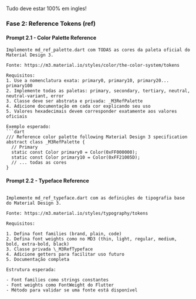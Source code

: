Tudo deve estar 100% em ingles!

### Fase 2: Reference Tokens (ref)

#### Prompt 2.1 - Color Palette Reference

````
Implemente md_ref_palette.dart com TODAS as cores da paleta oficial do Material Design 3.

Fonte: https://m3.material.io/styles/color/the-color-system/tokens

Requisitos:
1. Use a nomenclatura exata: primary0, primary10, primary20... primary100
2. Implemente todas as paletas: primary, secondary, tertiary, neutral, neutral-variant, error
3. Classe deve ser abstrata e privada: _M3RefPalette
4. Adicione documentação em cada cor explicando seu uso
5. Valores hexadecimais devem corresponder exatamente aos valores oficiais

Exemplo esperado:
```dart
/// Reference color palette following Material Design 3 specification
abstract class _M3RefPalette {
  // Primary
  static const Color primary0 = Color(0xFF000000);
  static const Color primary10 = Color(0xFF21005D);
  // ... todas as cores
}
````

#### Prompt 2.2 - Typeface Reference

```

Implemente md_ref_typeface.dart com as definições de tipografia base do Material Design 3.

Fonte: https://m3.material.io/styles/typography/tokens

Requisitos:

1. Defina font families (brand, plain, code)
2. Defina font weights como no MD3 (thin, light, regular, medium, bold, extra-bold, black)
3. Classe privada \_M3RefTypeface
4. Adicione getters para facilitar uso futuro
5. Documentação completa

Estrutura esperada:

- Font families como strings constantes
- Font weights como FontWeight do Flutter
- Método para validar se uma fonte está disponível

```
